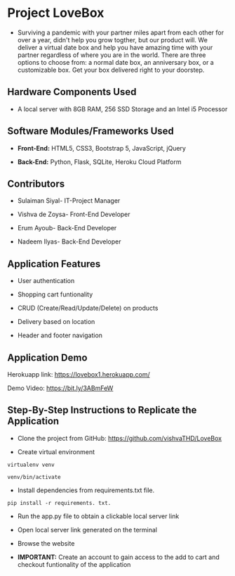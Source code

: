 
# Project LoveBox

- Surviving a pandemic with your partner miles apart from each other for over a year, didn't help you grow togther, but our product will. We deliver a virtual date box and help you have amazing time with your partner regardless of where you are in the world. There are three options to choose from: a normal date box, an anniversary box, or a customizable box. Get your box delivered right to your doorstep. 
## Hardware Components Used

- A local server with 8GB RAM, 256 SSD Storage and an Intel i5 Processor
## Software Modules/Frameworks Used

- **Front-End:** HTML5, CSS3, Bootstrap 5, JavaScript, jQuery

- **Back-End:** Python, Flask, SQLite, Heroku Cloud Platform


## Contributors

 
- Sulaiman Siyal- IT-Project Manager

- Vishva de Zoysa- Front-End Developer

- Erum Ayoub- Back-End Developer

- Nadeem Ilyas- Back-End Developer
## Application Features

- User authentication

- Shopping cart funtionality

- CRUD (Create/Read/Update/Delete) on products 

- Delivery based on location

- Header and footer navigation

## Application Demo

Herokuapp link: https://lovebox1.herokuapp.com/

Demo Video: https://bit.ly/3ABmFeW



## Step-By-Step Instructions to  Replicate the Application

- Clone the project from GitHub: https://github.com/vishvaTHD/LoveBox

- Create virtual environment

`virtualenv venv`

`venv/bin/activate`

- Install dependencies from requirements.txt file.

`pip install -r requirements. txt.`

- Run the app.py file to obtain a clickable local server link

- Open local server link generated on the terminal

- Browse the website

- **IMPORTANT:** Create an account to gain access to the add to cart and checkout funtionality of the application
